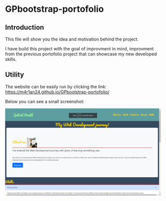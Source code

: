 # GPbootstrap-portofolio

## Introduction

This file will show you the idea and motivation behind the project. 

I have build this project with the goal of improvment in mind, improvment from the previous portofolio project that can showcase my new developed skills.

## Utility

The website can be easily run by clicking the link: https://m4r1an24.github.io/GPbootstrap-portofolio/

Below you can see a small screenshot: 

![Alt text](GPbootstrap-portofolio.jpg)

#